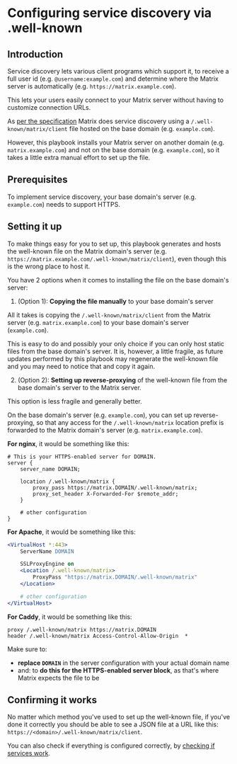 # Configuring service discovery via .well-known


## Introduction

Service discovery lets various client programs which support it, to receive a full user id (e.g. `@username:example.com`) and determine where the Matrix server is automatically (e.g. `https://matrix.example.com`).

This lets your users easily connect to your Matrix server without having to customize connection URLs.

As [per the specification](https://matrix.org/docs/spec/client_server/r0.4.0.html#server-discovery) Matrix does service discovery using a `/.well-known/matrix/client` file hosted on the base domain (e.g. `example.com`).

However, this playbook installs your Matrix server on another domain (e.g. `matrix.example.com`) and not on the base domain (e.g. `example.com`), so it takes a little extra manual effort to set up the file.


## Prerequisites

To implement service discovery, your base domain's server (e.g. `example.com`) needs to support HTTPS.


## Setting it up

To make things easy for you to set up, this playbook generates and hosts the well-known file on the Matrix domain's server (e.g. `https://matrix.example.com/.well-known/matrix/client`), even though this is the wrong place to host it.

You have 2 options when it comes to installing the file on the base domain's server:

1) (Option 1): **Copying the file manually** to your base domain's server

All it takes is copying the `/.well-known/matrix/client` from the Matrix server (e.g. `matrix.example.com`) to your base domain's server (`example.com`).

This is easy to do and possibly your only choice if you can only host static files from the base domain's server.
It is, however, a little fragile, as future updates performed by this playbook may regenerate the well-known file and you may need to notice that and copy it again.

2) (Option 2): **Setting up reverse-proxying** of the well-known file from the base domain's server to the Matrix server.

This option is less fragile and generally better.

On the base domain's server (e.g. `example.com`), you can set up reverse-proxying, so that any access for the `/.well-known/matrix` location prefix is forwarded to the Matrix domain's server (e.g. `matrix.example.com`).

**For nginx**, it would be something like this:

```nginx
# This is your HTTPS-enabled server for DOMAIN.
server {
	server_name DOMAIN;

	location /.well-known/matrix {
		proxy_pass https://matrix.DOMAIN/.well-known/matrix;
		proxy_set_header X-Forwarded-For $remote_addr;
	}

	# other configuration
}
```

**For Apache**, it would be something like this:

```apache
<VirtualHost *:443>
	ServerName DOMAIN

	SSLProxyEngine on
	<Location /.well-known/matrix>
		ProxyPass "https://matrix.DOMAIN/.well-known/matrix"
	</Location>

	# other configuration
</VirtualHost>
```

**For Caddy**, it would be something like this:

```caddy
proxy /.well-known/matrix https://matrix.DOMAIN
header /.well-known/matrix Access-Control-Allow-Origin  *
```

Make sure to:

- **replace `DOMAIN`** in the server configuration with your actual domain name
- and: to **do this for the HTTPS-enabled server block**, as that's where Matrix expects the file to be


## Confirming it works

No matter which method you've used to set up the well-known file, if you've done it correctly you should be able to see a JSON file at a URL like this: `https://<domain>/.well-known/matrix/client`.

You can also check if everything is configured correctly, by [checking if services work](maintenance-checking-services.md).
